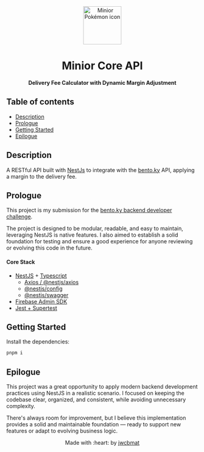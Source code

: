 <div align="center">
    <img src="https://www.serebii.net/sunmoon/pokemon/774-i.png" width="100" alt="Minior Pokémon icon"/>
    <h1>Minior Core API</h1>
    <p><strong>Delivery Fee Calculator with Dynamic Margin Adjustment</strong></p>
</div>

## Table of contents

- [Description](#description)
- [Prologue](#prologue)
- [Getting Started](#getting-started)
- [Epilogue](#epilogue)

## Description

A RESTful API built with [NestJs](https://nestjs.com/) to integrate with the [bento.ky](https://bento.ky) API, applying a margin to the delivery fee.

## Prologue

This project is my submission for the [bento.ky backend developer challenge](https://bento.ky).

The project is designed to be modular, readable, and easy to maintain, leveraging NestJS is native features. I also aimed to establish a solid foundation for testing and ensure a good experience for anyone reviewing or evolving this code in the future.

#### Core Stack

- [NestJS](https://docs.nestjs.com/) + [Typescript](https://www.typescriptlang.org/)
  - [Axios / @nestjs/axios](https://docs.nestjs.com/techniques/http-module)
  - [@nestjs/config](https://docs.nestjs.com/techniques/configuration)
  - [@nestjs/swagger](https://docs.nestjs.com/openapi/introduction)
- [Firebase Admin SDK](https://firebase.google.com/docs/firestore/client/libraries)
- [Jest + Supertest](https://docs.nestjs.com/fundamentals/testing)

## Getting Started

Install the dependencies:

```sh
pnpm i
```

## Epilogue

This project was a great opportunity to apply modern backend development practices using NestJS in a realistic scenario. I focused on keeping the codebase clear, organized, and consistent, while avoiding unnecessary complexity.

There's always room for improvement, but I believe this implementation provides a solid and maintainable foundation — ready to support new features or adapt to evolving business logic.

<p align="center">
  Made with :heart: by <a href="https://github.com/jwcbmat" target="_blank">jwcbmat</a>
</p>
